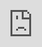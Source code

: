 # JokenPo

Projeto em Flutter criado com FlutLab - [FlutLab.io](https://flutlab.io)

## O que é?
Um aplicativo no qual você escolhe entre pedra, papel e tesoura, e randomicamente a máquina escolhe um também!
Nesse momento, o aplicativo mostra se você venceu, perdeu ou empatou.

<div align="center">

  <iframe loading="lazy" style="position: absolute; width: 100%; height: 100%; top: 0; left: 0; border: none; padding: 0;margin: 0;"
    src="https://www.canva.com/design/DAGiUi1KQrk/h1nlQ5d6MMoEjR5qefYpkA/watch?embed" allowfullscreen="allowfullscreen" allow="fullscreen">
  </iframe>
</div>
